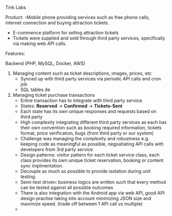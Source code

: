 Tink Labs

Product:
-Mobile phone providing services such as free phone calls, internet connection and buying attraction tickets.
- E-commence platform for selling attraction tickets
- Tickets were supplied and sold through third party services, specifically via making web API calls.

Features:

Backend (PHP, MySQL, Docker, AWS)
1. Managing content such as ticket descriptions, images, prices, etc
	- Synced up with third party services via periodic API calls and cron job
	- SQL tables de
2. Managing ticket purchase transactions
	-  Entire transaction has to integrate with third party service. 
	- States: **Reserved** -> **Confirmed** -> **Tickets-Sent**
	- Each state has its own unique responses and requests based on third party
	- High complexity integrating different third party services as each has their own convention such as booking required information, tickets format, price verification, bugs (from third party or our system)
	- Challenge was managing the complexity and robustness e.g. keeping code as meaningful as possible, negoatiating API calls with developers from 3rd party service
	- Design patterns: visitor pattern for each ticket service class, each class provides its own unique ticket reservation, booking or content sync implmentation.
	- Decouple as much as possible to provide isolation during unit testing.
	- Semi-test driven: business logics are written such that every method can be tested against all possible outcomes
	- There is also integration with the Android app via web API, good API design practise taking into account minimizing JSON size and maximize speed. (trade off between 1 API call vs multiple)
	-  

<!--stackedit_data:
eyJoaXN0b3J5IjpbLTgyMzQwNjU4NSwxMTYxNTI1MDQ4XX0=
-->